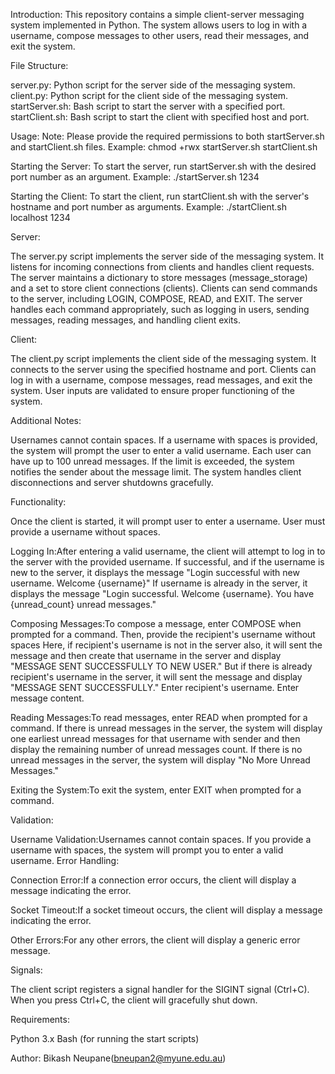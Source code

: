 Introduction:
This repository contains a simple client-server messaging system implemented in Python. The system allows users to log in with a username, compose messages to other users, read their messages, and exit the system.

File Structure:

server.py: Python script for the server side of the messaging system.
client.py: Python script for the client side of the messaging system.
startServer.sh: Bash script to start the server with a specified port.
startClient.sh: Bash script to start the client with specified host and port.

Usage:
Note: Please provide the required permissions to both startServer.sh and startClient.sh files.
Example: chmod +rwx startServer.sh startClient.sh

Starting the Server:
To start the server, run startServer.sh with the desired port number as an argument.
Example: ./startServer.sh 1234

Starting the Client:
To start the client, run startClient.sh with the server's hostname and port number as arguments.
Example: ./startClient.sh localhost 1234

Server:

The server.py script implements the server side of the messaging system.
It listens for incoming connections from clients and handles client requests.
The server maintains a dictionary to store messages (message_storage) and a set to store client connections (clients).
Clients can send commands to the server, including LOGIN, COMPOSE, READ, and EXIT.
The server handles each command appropriately, such as logging in users, sending messages, reading messages, and handling client exits.

Client:

The client.py script implements the client side of the messaging system.
It connects to the server using the specified hostname and port.
Clients can log in with a username, compose messages, read messages, and exit the system.
User inputs are validated to ensure proper functioning of the system.

Additional Notes:

Usernames cannot contain spaces. If a username with spaces is provided, the system will prompt the user to enter a valid username.
Each user can have up to 100 unread messages. If the limit is exceeded, the system notifies the sender about the message limit.
The system handles client disconnections and server shutdowns gracefully.

Functionality:

Once the client is started, it will prompt user to enter a username. User must provide a username without spaces.

Logging In:After entering a valid username, the client will attempt to log in to the server with the provided username.
If successful, and if the username is new to the server, it displays the message "Login successful with new username. Welcome {username}"
If username is already in the server, it displays the message "Login successful. Welcome {username}. You have {unread_count} unread messages."

Composing Messages:To compose a message, enter COMPOSE when prompted for a command. Then, provide the recipient's username without spaces 
Here, if recipient's username is not in the server also, it will sent the message and then create that username in the server and display "MESSAGE SENT SUCCESSFULLY TO NEW USER."
But if there is already recipient's username in the server, it will sent the message and display "MESSAGE SENT SUCCESSFULLY."
Enter recipient's username.
Enter message content.

Reading Messages:To read messages, enter READ when prompted for a command.
If there is unread messages in the server, the system will display one earliest unread messages for that username with sender and then display the remaining number of unread messages count.
If there is no unread messages in the server, the system will display "No More Unread Messages."

Exiting the System:To exit the system, enter EXIT when prompted for a command.

Validation:

Username Validation:Usernames cannot contain spaces. If you provide a username with spaces, the system will prompt you to enter a valid username.
Error Handling:

Connection Error:If a connection error occurs, the client will display a message indicating the error.

Socket Timeout:If a socket timeout occurs, the client will display a message indicating the error.

Other Errors:For any other errors, the client will display a generic error message.

Signals:

The client script registers a signal handler for the SIGINT signal (Ctrl+C). When you press Ctrl+C, the client will gracefully shut down.

Requirements:

Python 3.x
Bash (for running the start scripts)

Author:
Bikash Neupane(bneupan2@myune.edu.au)

